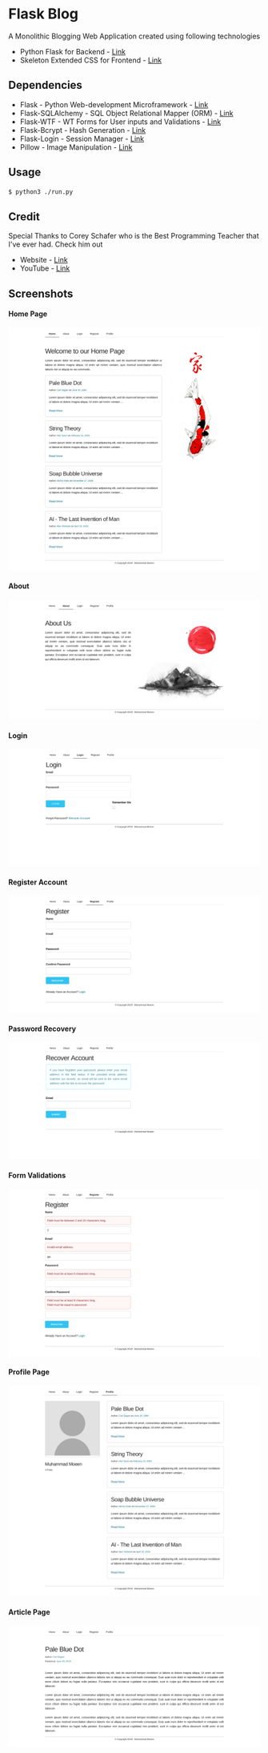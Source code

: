 # Flask Blog
A Monolithic Blogging Web Application created using following technologies
* Python Flask for Backend - [Link](https://www.fullstackpython.com/flask.html)
* Skeleton Extended CSS for Frontend - [Link](https://github.com/moeenn/skeleton-extended)


## Dependencies
* Flask - Python Web-development Microframework - [Link](https://pypi.org/project/Flask/)
* Flask-SQLAlchemy - SQL Object Relational Mapper (ORM) - [Link](https://pypi.org/project/Flask-SQLAlchemy/)
* Flask-WTF - WT Forms for User inputs and Validations - [Link](https://pypi.org/project/Flask-WTF/)
* Flask-Bcrypt - Hash Generation - [Link](https://pypi.org/project/Flask-Bcrypt/)
* Flask-Login - Session Manager - [Link](https://pypi.org/project/Flask-Login/)
* Pillow - Image Manipulation - [Link](https://pypi.org/project/Pillow/)

## Usage
```bash
$ python3 ./run.py
```

## Credit
Special Thanks to Corey Schafer who is the Best Programming Teacher that I've ever had. Check him out
* Website - [Link](https://coreyms.com/)
* YouTube - [Link](https://www.youtube.com/user/schafer5)


## Screenshots
#### Home Page
![Home Page](screenshots/01_home.png)

#### About
![About Page](screenshots/02_about.png)

#### Login
![Login](screenshots/03_login.png)

#### Register Account
![Register](screenshots/04_register.png)

#### Password Recovery
![Password Recovery](screenshots/05_password_recovery.png)

#### Form Validations
![Form Validations](screenshots/06_form_validation.png)

#### Profile Page
![Profile](screenshots/07_profile.png)

#### Article Page
![Article](screenshots/08_article.png)
